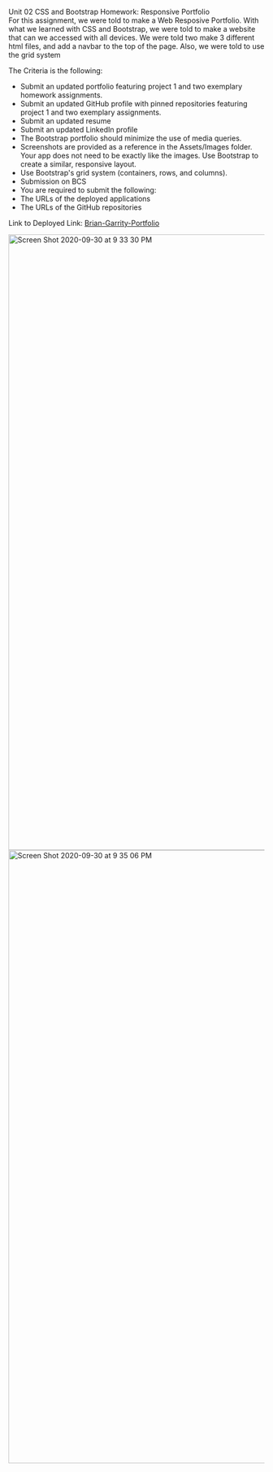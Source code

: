 
Unit 02 CSS and Bootstrap Homework: Responsive Portfolio
<br> 
For this assignment, we were told to make a Web Resposive Portfolio. With what we learned with CSS and Bootstrap, we were told to make a website that can we accessed with all devices. We were told two make 3 different html files, and add a navbar to the top of the page. Also, we were told to use the grid system 


The Criteria is the following: 
- Submit an updated portfolio featuring project 1 and two exemplary homework assignments.
- Submit an updated GitHub profile with pinned repositories featuring project 1 and two exemplary assignments.
- Submit an updated resume
- Submit an updated LinkedIn profile
- The Bootstrap portfolio should minimize the use of media queries.
- Screenshots are provided as a reference in the Assets/Images folder. Your app does not need to be exactly like the images. Use Bootstrap to create a similar, responsive layout.
- Use Bootstrap's grid system (containers, rows, and columns).
- Submission on BCS
- You are required to submit the following:
- The URLs of the deployed applications
- The URLs of the GitHub repositories

Link to Deployed Link: [Brian-Garrity-Portfolio](https://garrib10.github.io/Brian-Garrity-Portfolio/.)

<img width="1212" alt="Screen Shot 2020-09-30 at 9 33 30 PM" src="https://user-images.githubusercontent.com/68867054/94756362-56eec180-0365-11eb-98e7-aa044242eb58.png">




<img width="1207" alt="Screen Shot 2020-09-30 at 9 35 06 PM" src="https://user-images.githubusercontent.com/68867054/94756426-830a4280-0365-11eb-8343-f98272234611.png">
